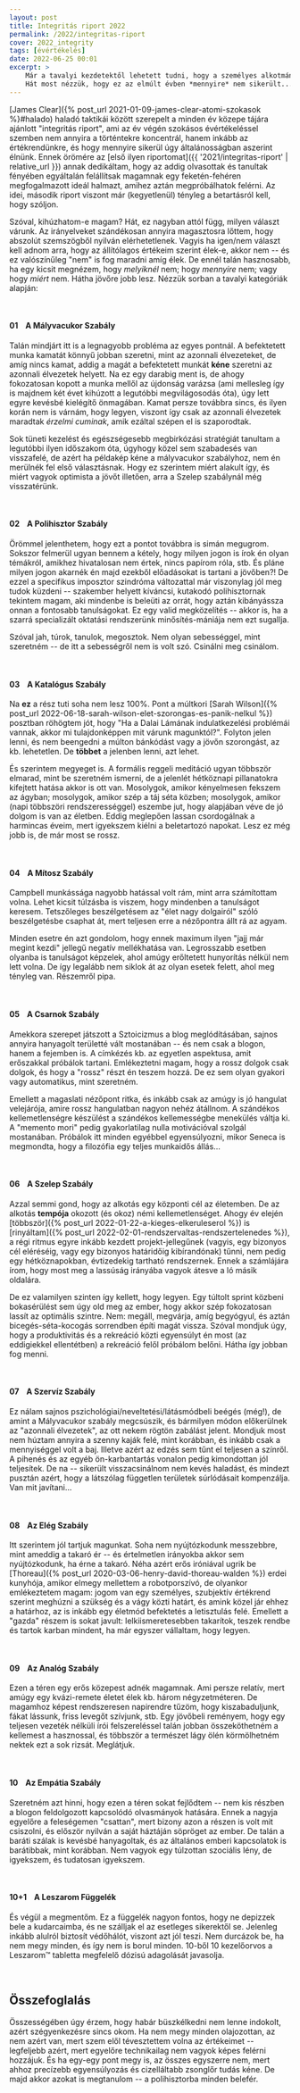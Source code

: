 ```yaml
---
layout: post
title: Integritás riport 2022
permalink: /2022/integritas-riport
cover: 2022_integrity
tags: [évértékelés]
date: 2022-06-25 00:01
excerpt: >
    Már a tavalyi kezdetektől lehetett tudni, hogy a személyes alkotmány egy olyan ideál halmaz, amit esélyem sincs elérni.
    Hát most nézzük, hogy ez az elmúlt évben *mennyire* nem sikerült...
---
```


[James Clear]({% post_url 2021-01-09-james-clear-atomi-szokasok %}#halado) haladó taktikái között szerepelt a minden év közepe tájára ajánlott "integritás riport", ami az év végén szokásos évértékeléssel szemben nem annyira a történtekre koncentrál, hanem inkább az értékrendünkre, és hogy mennyire sikerül úgy általánosságban aszerint élnünk.
Ennek örömére az [első ilyen riportomat]({{ '2021/integritas-riport' | relative_url }}) annak dedikáltam, hogy az addig olvasottak és tanultak fényében egyáltalán felállítsak magamnak egy feketén-fehéren megfogalmazott ideál halmazt, amihez aztán megpróbálhatok felérni.
Az idei, második riport viszont már (kegyetlenül) tényleg a betartásról kell, hogy szóljon. 

Szóval, kihúzhatom-e magam?
Hát, ez nagyban attól függ, milyen választ várunk.
Az irányelveket szándékosan annyira magasztosra lőttem, hogy abszolút szemszögből nyilván elérhetetlenek.
Vagyis ha igen/nem választ kell adnom arra, hogy az állítólagos értékeim szerint élek-e, akkor nem -- és ez valószínűleg "nem" is fog maradni amíg élek.
De ennél talán hasznosabb, ha egy kicsit megnézem, hogy *melyiknél* nem; hogy *mennyire* nem; vagy hogy *miért* nem.
Hátha jövőre jobb lesz.
Nézzük sorban a tavalyi kategóriák alapján:

<br>





#### **01**&nbsp;&nbsp;&nbsp; A Mályvacukor Szabály

Talán mindjárt itt is a legnagyobb probléma az egyes pontnál.
A befektetett munka kamatát könnyű jobban szeretni, mint az azonnali élvezeteket, de amíg nincs kamat, addig a magát a befektetett munkát **kéne** szeretni az azonnali élvezetek helyett.
Na ez egy darabig ment is, de ahogy fokozatosan kopott a munka mellől az újdonság varázsa (ami mellesleg így is majdnem két évet kihúzott a legutóbbi megvilágosodás óta), úgy lett egyre kevésbé kielégítő önmagában.
Kamat persze továbbra sincs, és ilyen korán nem is várnám, hogy legyen, viszont így csak az azonnali élvezetek maradtak *érzelmi cuminak*, amik ezáltal szépen el is szaporodtak.

Sok tüneti kezelést és egészségesebb megbirkózási stratégiát tanultam a legutóbbi ilyen időszakom óta, úgyhogy közel sem szabadesés van visszafelé, de azért ha példakép kéne a mályvacukor szabályhoz, nem én merülnék fel első választásnak.
Hogy ez szerintem miért alakult így, és miért vagyok optimista a jövőt illetően, arra a Szelep szabálynál még visszatérünk.

<br>





#### **02**&nbsp;&nbsp;&nbsp; A Polihisztor Szabály

Örömmel jelenthetem, hogy ezt a pontot továbbra is simán megugrom.
Sokszor felmerül ugyan bennem a kétely, hogy milyen jogon is írok én olyan témákról, amikhez hivatalosan nem értek, nincs papírom róla, stb.
És pláne milyen jogon akarnék én majd ezekből előadásokat is tartani a jövőben?!
De ezzel a specifikus imposztor szindróma változattal már viszonylag jól meg tudok küzdeni -- szakember helyett kíváncsi, kutakodó polihisztornak tekintem magam, aki mindenbe is beleüti az orrát, hogy aztán kibányássza onnan a fontosabb tanulságokat.
Ez egy valid megközelítés -- akkor is, ha a szarrá specializált oktatási rendszerünk minősítés-mániája nem ezt sugallja.

Szóval jah, túrok, tanulok, megosztok.
Nem olyan sebességgel, mint szeretném -- de itt a sebességről nem is volt szó.
Csinálni meg csinálom.

<br>





#### **03**&nbsp;&nbsp;&nbsp; A Katalógus Szabály

Na **ez** a rész tuti soha nem lesz 100%.
Pont a múltkori [Sarah Wilson]({% post_url 2022-06-18-sarah-wilson-elet-szorongas-es-panik-nelkul %}) posztban röhögtem jót, hogy "Ha a Dalai Lámának indulatkezelési problémái vannak, akkor mi tulajdonképpen mit várunk magunktól?".
Folyton jelen lenni, és nem beengedni a múlton bánkódást vagy a jövőn szorongást, az kb. lehetetlen.
De **többet** a jelenben lenni, azt lehet.

És szerintem megyeget is.
A formális reggeli meditáció ugyan többször elmarad, mint be szeretném ismerni, de a jelenlét hétköznapi pillanatokra kifejtett hatása akkor is ott van.
Mosolygok, amikor kényelmesen fekszem az ágyban; mosolygok, amikor szép a táj séta közben; mosolygok, amikor (napi többszöri rendszerességgel) eszembe jut, hogy alapjában véve de jó dolgom is van az életben.
Eddig meglepően lassan csordogálnak a harmincas éveim, mert igyekszem kiélni a beletartozó napokat.
Lesz ez még jobb is, de már most se rossz.

<br>





#### **04**&nbsp;&nbsp;&nbsp; A Mítosz Szabály

Campbell munkássága nagyobb hatással volt rám, mint arra számítottam volna.
Lehet kicsit túlzásba is viszem, hogy mindenben a tanulságot keresem.
Tetszőleges beszélgetésem az "élet nagy dolgairól" szóló beszélgetésbe csaphat át, mert teljesen erre a nézőpontra állt rá az agyam.

Minden esetre én azt gondolom, hogy ennek maximum ilyen "jajj már megint kezdi" jellegű negatív mellékhatása van.
Legrosszabb esetben olyanba is tanulságot képzelek, ahol amúgy erőltetett hunyorítás nélkül nem lett volna.
De így legalább nem siklok át az olyan esetek felett, ahol meg tényleg van.
Részemről pipa.

<br>





#### **05**&nbsp;&nbsp;&nbsp; A Csarnok Szabály

Amekkora szerepet játszott a Sztoicizmus a blog meglódításában, sajnos annyira hanyagolt területté vált mostanában -- és nem csak a blogon, hanem a fejemben is.
A címkézés kb. az egyetlen aspektusa, amit erőszakkal próbálok tartani.
Emlékeztetni magam, hogy a rossz dolgok csak dolgok, és hogy a "rossz" részt én teszem hozzá.
De ez sem olyan gyakori vagy automatikus, mint szeretném.

Emellett a magaslati nézőpont ritka, és inkább csak az amúgy is jó hangulat velejárója, amire rossz hangulatban nagyon nehéz átállnom.
A szándékos kellemetlenségre készülést a szándékos kellemességbe menekülés váltja ki.
A "memento mori" pedig gyakorlatilag nulla motivációval szolgál mostanában.
Próbálok itt minden egyébbel egyensúlyozni, mikor Seneca is megmondta, hogy a filozófia egy teljes munkaidős állás...

<br>





#### **06**&nbsp;&nbsp;&nbsp; A Szelep Szabály

Azzal semmi gond, hogy az alkotás egy központi cél az életemben.
De az alkotás **tempója** okozott (és okoz) némi kellemetlenséget.
Ahogy év elején [többször]({% post_url 2022-01-22-a-kieges-elkeruleserol %}) is [rinyáltam]({% post_url 2022-02-01-rendszervaltas-rendszertelenedes %}), a régi ritmus egyre inkább kezdett projekt-jellegűnek (vagyis, egy bizonyos cél eléréséig, vagy egy bizonyos határidőig kibírandónak) tűnni, nem pedig egy hétköznapokban, évtizedekig tartható rendszernek.
Ennek a számlájára írom, hogy most meg a lassúság irányába vagyok átesve a ló másik oldalára.

De ez valamilyen szinten így kellett, hogy legyen.
Egy túltolt sprint közbeni bokasérülést sem úgy old meg az ember, hogy akkor szép fokozatosan lassít az optimális szintre.
Nem: megáll, megvárja, amíg begyógyul, és aztán bicegés-séta-kocogás sorrendben építi magát vissza.
Szóval mondjuk úgy, hogy a produktivitás és a rekreáció közti egyensúlyt én most (az eddigiekkel ellentétben) a rekreáció felől próbálom belőni.
Hátha így jobban fog menni.

<br>





#### **07**&nbsp;&nbsp;&nbsp; A Szervíz Szabály

Ez nálam sajnos pszichológiai/neveltetési/látásmódbeli beégés (még!), de amint a Mályvacukor szabály megcsúszik, és bármilyen módon előkerülnek az "azonnali élvezetek", az ott nekem rögtön zabálást jelent.
Mondjuk most nem húztam annyira a szenny kaják felé, mint korábban, és inkább csak a mennyiséggel volt a baj.
Illetve azért az edzés sem tűnt el teljesen a színről.
A pihenés és az egyéb ön-karbantartás vonalon pedig kimondottan jól teljesítek.
De na -- sikerült visszacsinálnom nem kevés haladást, és mindezt pusztán azért, hogy a látszólag független területek súrlódásait kompenzálja.
Van mit javítani...

<br>





#### **08**&nbsp;&nbsp;&nbsp; Az Elég Szabály

Itt szerintem jól tartjuk magunkat.
Soha nem nyújtózkodunk messzebbre, mint ameddig a takaró ér -- és értelmetlen irányokba akkor sem nyújtózkodunk, ha érne a takaró.
Néha azért erős iróniával ugrik be [Thoreau]({% post_url 2020-03-06-henry-david-thoreau-walden %}) erdei kunyhója, amikor elmegy mellettem a robotporszívó, de olyankor emlékeztetem magam: jogom van egy személyes, szubjektív értékrend szerint meghúzni a szükség és a vágy közti határt, és amink közel jár ehhez a határhoz, az is inkább egy életmód befektetés a letisztulás felé.
Emellett a "gazda" részem is sokat javult: lelkiismeretesebben takarítok, teszek rendbe és tartok karban mindent, ha már egyszer vállaltam, hogy legyen.

<br>





#### **09**&nbsp;&nbsp;&nbsp; Az Analóg Szabály

Ezen a téren egy erős közepest adnék magamnak.
Ami persze relatív, mert amúgy egy kvázi-remete életet élek kb. három négyzetméteren.
De magamhoz képest rendszeresen napirendre tűzöm, hogy kiszabaduljunk, fákat lássunk, friss levegőt szívjunk, stb.
Egy jövőbeli reményem, hogy egy teljesen vezeték nélküli írói felszereléssel talán jobban összeköthetném a kellemest a hasznossal, és többször a természet lágy ölén körmölhetném nektek ezt a sok rizsát.
Meglátjuk.

<br>





#### **10**&nbsp;&nbsp;&nbsp; Az Empátia Szabály

Szeretném azt hinni, hogy ezen a téren sokat fejlődtem -- nem kis részben a blogon feldolgozott kapcsolódó olvasmányok hatására.
Ennek a nagyja egyelőre a feleségemen "csattan", mert bizony azon a részen is volt mit csiszolni, és először nyilván a saját háztáján söpröget az ember.
De talán a baráti szálak is kevésbé hanyagoltak, és az általános emberi kapcsolatok is barátibbak, mint korábban.
Nem vagyok egy túlzottan szociális lény, de igyekszem, és tudatosan igyekszem.

<br>





#### **10+1**&nbsp;&nbsp;&nbsp; A Leszarom Függelék

És végül a megmentőm.
Ez a függelék nagyon fontos, hogy ne depizzek bele a kudarcaimba, és ne szálljak el az esetleges sikerektől se.
Jelenleg inkább alulról biztosít védőhálót, viszont azt jól teszi.
Nem durcázok be, ha nem megy minden, és így nem is borul minden.
10-ből 10 kezelőorvos a Leszarom&trade; tabletta megfelelő dózisú adagolását javasolja.

<br>







## Összefoglalás

Összességében úgy érzem, hogy habár büszkélkedni nem lenne indokolt, azért szégyenkezésre sincs okom.
Ha nem megy minden olajozottan, az nem azért van, mert szem elől tévesztettem volna az értékeimet -- legfeljebb azért, mert egyelőre technikailag nem vagyok képes felérni hozzájuk.
És ha egy-egy pont megy is, az összes egyszerre nem, mert ahhoz precízebb egyensúlyozás és cizelláltabb zsonglőr tudás kéne.
De majd akkor azokat is megtanulom -- a polihisztorba minden belefér.